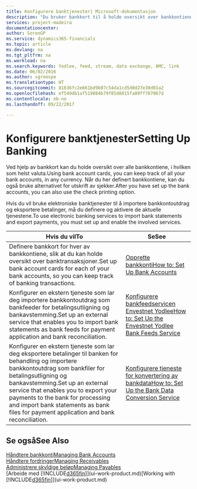 ```yaml
---
title: Konfigurere banktjenester| Microsoft-dokumentasjon
description: "Du bruker bankkort til å holde oversikt over bankkontiene dine og definere bankfeeder, for eksempel Yodlee, for å utveksle data."
services: project-madeira
documentationcenter: 
author: SorenGP
ms.service: dynamics365-financials
ms.topic: article
ms.devlang: na
ms.tgt_pltfrm: na
ms.workload: na
ms.search.keywords: Yodlee, feed, stream, data exchange, AMC, link
ms.date: 06/02/2016
ms.author: sgroespe
ms.translationtype: HT
ms.sourcegitcommit: 81636fc2e661bd9b07c54da1cd5d0d27e30d01a2
ms.openlocfilehash: ef549db1af519084b79f85d8815fa89ff707067d
ms.contentlocale: nb-no
ms.lasthandoff: 09/22/2017

---
```

# <a name="setting-up-banking"></a><span data-ttu-id="8405a-103">Konfigurere banktjenester</span><span class="sxs-lookup"><span data-stu-id="8405a-103">Setting Up Banking</span></span>
<span data-ttu-id="8405a-104">Ved hjelp av bankkort kan du holde oversikt over alle bankkontiene, i hvilken som helst valuta.</span><span class="sxs-lookup"><span data-stu-id="8405a-104">Using bank account cards, you can keep track of all your bank accounts, in any currency.</span></span> <span data-ttu-id="8405a-105">Når du her definert bankkontiene, kan du også bruke alternativet for utskrift av sjekker.</span><span class="sxs-lookup"><span data-stu-id="8405a-105">After you have set up the bank accounts, you can also use the check printing option.</span></span>

<span data-ttu-id="8405a-106">Hvis du vil bruke elektroniske banktjenester til å importere bankkontoutdrag og eksportere betalinger, må du definere og aktivere de aktuelle tjenestene.</span><span class="sxs-lookup"><span data-stu-id="8405a-106">To use electronic banking services to import bank statements and  export payments, you must set up and enable the involved services.</span></span>

| <span data-ttu-id="8405a-107">Hvis du vil</span><span class="sxs-lookup"><span data-stu-id="8405a-107">To</span></span> | <span data-ttu-id="8405a-108">Se</span><span class="sxs-lookup"><span data-stu-id="8405a-108">See</span></span> |
| --- | --- |
| <span data-ttu-id="8405a-109">Definere bankkort for hver av bankkontiene, slik at du kan holde oversikt over banktransaksjoner.</span><span class="sxs-lookup"><span data-stu-id="8405a-109">Set up bank account cards for each of your bank accounts, so you can keep track of banking transactions.</span></span> |[<span data-ttu-id="8405a-110">Opprette bankkonti</span><span class="sxs-lookup"><span data-stu-id="8405a-110">How to: Set Up Bank Accounts</span></span>](bank-how-setup-bank-accounts.md) |
| <span data-ttu-id="8405a-111">Konfigurer en ekstern tjeneste som lar deg importere bankkontoutdrag som bankfeeder for betalingsutligning og bankavstemming.</span><span class="sxs-lookup"><span data-stu-id="8405a-111">Set up an external service that enables you to import bank statements as bank feeds for payment application and bank reconciliation.</span></span> |[<span data-ttu-id="8405a-112">Konfigurere bankfeedservicen Envestnet Yodlee</span><span class="sxs-lookup"><span data-stu-id="8405a-112">How to: Set Up the Envestnet Yodlee Bank Feeds Service</span></span>](bank-how-setup-bank-statement-service.md) |
| <span data-ttu-id="8405a-113">Konfigurer en ekstern tjeneste som lar deg eksportere betalinger til banken for behandling og importere bankkontoutdrag som bankfiler for betalingsutligning og bankavstemming.</span><span class="sxs-lookup"><span data-stu-id="8405a-113">Set up an external service that enables you to export your payments to the bank for processing  and import bank statements as bank files for payment application and bank reconciliation.</span></span> |[<span data-ttu-id="8405a-114">Konfigurere tjeneste for konvertering av bankdata</span><span class="sxs-lookup"><span data-stu-id="8405a-114">How to: Set Up the Bank Data Conversion Service</span></span>](bank-how-setup-bank-data-conversion-service.md) |

## <a name="see-also"></a><span data-ttu-id="8405a-115">Se også</span><span class="sxs-lookup"><span data-stu-id="8405a-115">See Also</span></span>
[<span data-ttu-id="8405a-116">Håndtere bankkonti</span><span class="sxs-lookup"><span data-stu-id="8405a-116">Managing Bank Accounts</span></span>](bank-manage-bank-accounts.md)  
[<span data-ttu-id="8405a-117">Håndtere fordringer</span><span class="sxs-lookup"><span data-stu-id="8405a-117">Managing Receivables</span></span>](receivables-manage-receivables.md)  
[<span data-ttu-id="8405a-118">Administrere skyldige beløp</span><span class="sxs-lookup"><span data-stu-id="8405a-118">Managing Payables</span></span>](payables-manage-payables.md)  
<span data-ttu-id="8405a-119">[Arbeide med [!INCLUDE[d365fin](includes/d365fin_md.md)]](ui-work-product.md)</span><span class="sxs-lookup"><span data-stu-id="8405a-119">[Working with [!INCLUDE[d365fin](includes/d365fin_md.md)]](ui-work-product.md)</span></span>

